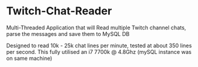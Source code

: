 # Twitch-Chat-Reader
Multi-Threaded Application that will
Read multiple Twitch channel chats, parse the messages and save them to MySQL DB

Designed to read 10k - 25k chat lines per minute, tested at about 350 lines per second. This fully utilised an i7 7700k @ 4.8Ghz (mySQL instance was on same machine)
